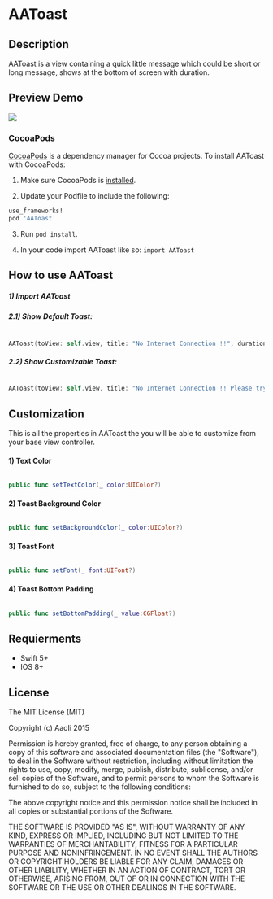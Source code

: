 # AAToast

## Description
AAToast is a view containing a quick little message which could be short or long message, shows at the bottom of screen with duration.

## Preview Demo
<img src="https://lh5.googleusercontent.com/QQETZV-IhhqDfIKf4zD-WcXv4IlzGvlhrtE7Eh9wJMSpQoB92I1RtA=w373-h642-p-b1-c0x00999999">

### CocoaPods
[CocoaPods][] is a dependency manager for Cocoa projects. To install AAToast with CocoaPods:

1. Make sure CocoaPods is [installed][CocoaPods Installation].

2. Update your Podfile to include the following:

``` ruby
use_frameworks!
pod 'AAToast'
```

3. Run `pod install`.

[CocoaPods]: https://cocoapods.org
[CocoaPods Installation]: https://guides.cocoapods.org/using/getting-started.html#getting-started

4. In your code import AAToast like so:
`import AAToast`

## How to use AAToast ##
##### 1) Import AAToast<br/>

##### 2.1) Show Default Toast:<br/>

```swift

AAToast(toView: self.view, title: "No Internet Connection !!", duration: 2).show()

```

##### 2.2) Show Customizable Toast:<br/> 

```swift

AAToast(toView: self.view, title: "No Internet Connection !! Please try again later", duration: 2,textColor: .white,backgroundColor: .black,font: UIFont.systemFont(ofSize: 18)).show()


```

## Customization ##
This is all the properties in AAToast the you will be able to customize from your base view controller.

#### 1) Text Color<br/>

```swift

public func setTextColor(_ color:UIColor?)

```

#### 2) Toast Background Color<br/>

```swift

public func setBackgroundColor(_ color:UIColor?)

```

#### 3) Toast Font<br/>

```swift

public func setFont(_ font:UIFont?)

```

#### 4) Toast Bottom Padding<br/>

```swift

public func setBottomPadding(_ value:CGFloat?)

```

## Requierments ##

* Swift 5+
* IOS 8+

## License ##

The MIT License (MIT)

Copyright (c) AaoIi 2015

Permission is hereby granted, free of charge, to any person obtaining a copy of this software and associated documentation files (the "Software"), to deal in the Software without restriction, including without limitation the rights to use, copy, modify, merge, publish, distribute, sublicense, and/or sell copies of the Software, and to permit persons to whom the Software is furnished to do so, subject to the following conditions:

The above copyright notice and this permission notice shall be included in all copies or substantial portions of the Software.

THE SOFTWARE IS PROVIDED "AS IS", WITHOUT WARRANTY OF ANY KIND, EXPRESS OR IMPLIED, INCLUDING BUT NOT LIMITED TO THE WARRANTIES OF MERCHANTABILITY, FITNESS FOR A PARTICULAR PURPOSE AND NONINFRINGEMENT. IN NO EVENT SHALL THE AUTHORS OR COPYRIGHT HOLDERS BE LIABLE FOR ANY CLAIM, DAMAGES OR OTHER LIABILITY, WHETHER IN AN ACTION OF CONTRACT, TORT OR OTHERWISE, ARISING FROM, OUT OF OR IN CONNECTION WITH THE SOFTWARE OR THE USE OR OTHER DEALINGS IN THE SOFTWARE.
